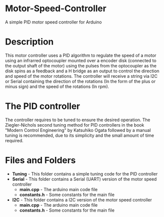 # Motor-Speed-Controller
A simple PID motor speed controller for Arduino

# Description
This motor controller uses a PID algorithm to regulate the speed of a motor using an infrarred optocoupler mounted over a encoder disk (connected to the output shaft of the motor) using the pulses from the optocoupler as the disk spins as a feedback and a H bridge as an output to control the direction and speed of the motor rotations.
The controller will receive a string via I2C or Serial containing the direction of the rotations (In the form of the plus or minus sign) and the speed of the rotations (In rpm).

# The PID controller
The controller requires to be tuned to ensure the desired operation.
The Ziegler-Nichols second tuning method for PID controllers in the book "Modern Control Engineering" by Katsuhiko Ogata followed by a manual tuning is recommended, due to its simplicity and the small amount of time required.

# Files and Folders
- **Tuning** - This folder contains a simple tuning code for the PID controller 
- **Serial** - This folder contains a Serial (UART) version of the motor speed controller
  - **main.cpp** - The arduino main code file
  - **constants.h** - Some constants for the main file
- **I2C** - This folder contains a I2C version of the motor speed controller
  - **main.cpp** - The arduino main code file
  - **constants.h** - Some constants for the main file
